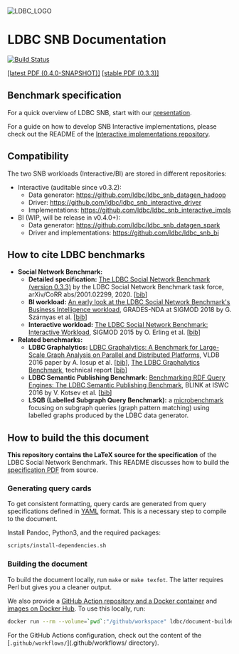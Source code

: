 ![LDBC_LOGO](https://raw.githubusercontent.com/ldbc/ldbc_snb_docs/main/figures/ldbc-logo.png)
# LDBC SNB Documentation

[![Build Status](https://circleci.com/gh/ldbc/ldbc_snb_docs.svg?style=svg)](https://circleci.com/gh/ldbc/ldbc_snb_docs)

[[latest PDF (0.4.0-SNAPSHOT)]](http://ldbcouncil.org/ldbc_snb_docs/ldbc-snb-specification.pdf)
[[stable PDF (0.3.3)]](https://arxiv.org/pdf/2001.02299.pdf)

## Benchmark specification

For a quick overview of LDBC SNB, start with our [presentation](https://docs.google.com/presentation/d/1p-nuHarSOKCldZ9iEz__6_V3sJ5kbGWlzZHusudW_Cc/).

For a guide on how to develop SNB Interactive implementations, please check out the README of the [Interactive implementations repository](https://github.com/ldbc/ldbc_snb_interactive_impls).

## Compatibility

The two SNB workloads (Interactive/BI) are stored in different repositories:

* Interactive (auditable since v0.3.2):
  * Data generator: https://github.com/ldbc/ldbc_snb_datagen_hadoop
  * Driver: https://github.com/ldbc/ldbc_snb_interactive_driver
  * Implementations: https://github.com/ldbc/ldbc_snb_interactive_impls
* BI (WIP, will be release in v0.4.0+):
  * Data generator: https://github.com/ldbc/ldbc_snb_datagen_spark
  * Driver and implementations: https://github.com/ldbc/ldbc_snb_bi

## How to cite LDBC benchmarks

* **Social Network Benchmark:**
  * **Detailed specification:** [The LDBC Social Network Benchmark (version 0.3.3)](https://arxiv.org/pdf/2001.02299.pdf) by the LDBC Social Network Benchmark task force, arXiv/CoRR abs/2001.02299, 2020. [[bib](bib/specification.bib)]
  * **BI workload:** [An early look at the LDBC Social Network Benchmark's Business Intelligence workload](http://ldbcouncil.org/sites/default/files/ldbc-bi-grades.pdf), GRADES-NDA at SIGMOD 2018 by G. Szárnyas et al. [[bib](bib/snb-bi.bib)]
  * **Interactive workload:** [The LDBC Social Network Benchmark: Interactive Workload](https://ir.cwi.nl/pub/23380), SIGMOD 2015 by O. Erling et al. [[bib](bib/snb-interactive.bib)]
* **Related benchmarks:**
  * **LDBC Graphalytics:** [LDBC Graphalytics: A Benchmark for Large-Scale Graph Analysis on Parallel and Distributed Platforms](http://www.vldb.org/pvldb/vol9/p1317-iosup.pdf), VLDB 2016 paper by A. Iosup et al. [[bib](bib/graphalytics.bib)], [The LDBC Graphalytics Benchmark](https://arxiv.org/pdf/2011.15028.pdf), technical report [[bib](bib/graphalytics-specification.bib)]
  * **LDBC Semantic Publishing Benchmark:** [Benchmarking RDF Query Engines: The LDBC Semantic Publishing Benchmark](http://ceur-ws.org/Vol-1700/paper-01.pdf), BLINK at ISWC 2016 by V. Kotsev et al. [[bib](bib/spb.bib)]
  * **LSQB (Labelled Subgraph Query Benchmark):** a [microbenchmark](https://github.com/ldbc/lsqb) focusing on subgraph queries (graph pattern matching) using labelled graphs produced by the LDBC data generator.

## How to build the this document

**This repository contains the LaTeX source for the specification** of the LDBC Social Network Benchmark. This README discusses how to build the [specification PDF](http://ldbcouncil.org/ldbc_snb_docs/ldbc-snb-specification.pdf) from source.

### Generating query cards

To get consistent formatting, query cards are generated from query specifications defined in [YAML](http://yaml.org/) format. This is a necessary step to compile to the document.

Install Pandoc, Python3, and the required packages:

```bash
scripts/install-dependencies.sh
```

### Building the document

To build the document locally, run `make` or `make texfot`. The latter requires Perl but gives you a cleaner output.

We also provide a [GitHub Action repository and a Docker container](https://github.com/ldbc/document-builder) and [images on Docker Hub](https://hub.docker.com/r/ldbc/document-builder). To use this locally, run:

```bash
docker run --rm --volume=`pwd`:"/github/workspace" ldbc/document-builder:2021 texfot compile_query_cards workloads && sudo chown -R ${USER}:${USER} .
```

For the GitHub Actions configuration, check out the content of the [`.github/workflows/`](.github/workflows/ directory).
